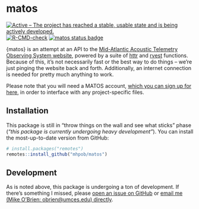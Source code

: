 
<!-- README.md is generated from README.Rmd. Please edit this file -->
<!-- Very likely that you'll need to run rmarkdown::render('readme.rmd') rather than the knit button. -->
<!-- readme.html will be created and is unnecessary, so delete that. -->

# matos

<!-- badges: start -->

[![Active – The project has reached a stable, usable state and is being
actively
developed.](https://www.repostatus.org/badges/latest/active.svg)](https://www.repostatus.org/#active)
[![R-CMD-check](https://github.com/mhpob/matos/actions/workflows/R-CMD-check.yaml/badge.svg)](https://github.com/mhpob/matos/actions/workflows/R-CMD-check.yaml)
[![matos status
badge](https://mhpob.r-universe.dev/badges/matos)](https://mhpob.r-universe.dev/matos)
<!-- badges: end -->

{matos} is an attempt at an API to the [Mid-Atlantic Acoustic Telemetry
Observing System website](https://matos.asascience.com/), powered by a
suite of [httr](https://httr.r-lib.org/) and
[rvest](https://rvest.tidyverse.org/) functions. Because of this, it’s
not necessarily fast or the best way to do things – we’re just pinging
the website back and forth. Additionally, an internet connection is
needed for pretty much anything to work.

Please note that you will need a MATOS account, [which you can sign up
for here](https://matos.asascience.com/account/signup), in order to
interface with any project-specific files.

## Installation

This package is still in “throw things on the wall and see what sticks”
phase (*“this package is currently undergoing heavy development”*). You
can install the most-up-to-date version from GitHub:

``` r
# install.packages("remotes")
remotes::install_github("mhpob/matos")
```

## Development

As is noted above, this package is undergoing a ton of development. If
there’s something I missed, please [open an issue on
GitHub](https://github.com/mhpob/matos/issues) or [email me (Mike
O’Brien: obrien@umces.edu) directly](mailto:obrien@umces.edu).
